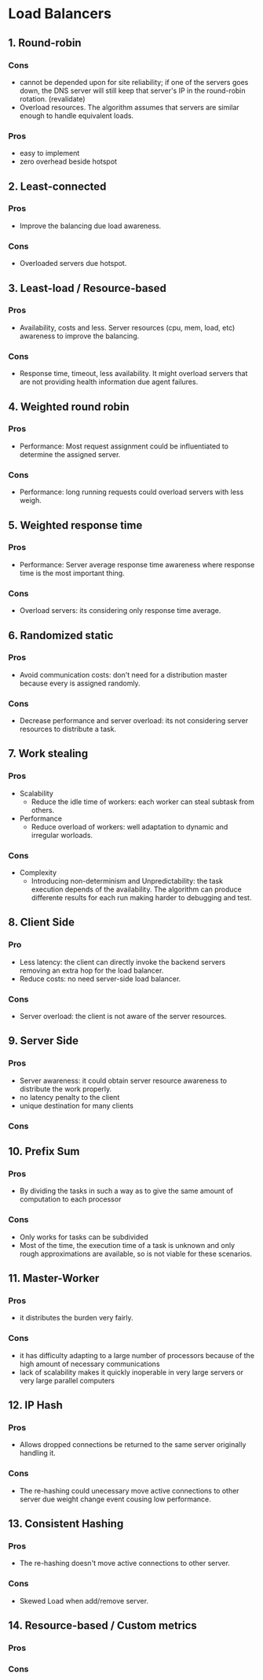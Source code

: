 # Load Balancers

## 1. Round-robin

### Cons

- cannot be depended upon for site reliability; if one of the servers goes down,
  the DNS server will still keep that server's IP in the round-robin rotation. (revalidate)
- Overload resources. The algorithm assumes that servers are similar enough to handle equivalent loads.

### Pros

- easy to implement
- zero overhead beside hotspot

## 2. Least-connected

### Pros

- Improve the balancing due load awareness.

### Cons

- Overloaded servers due hotspot.

## 3. Least-load / Resource-based

### Pros

- Availability, costs and less. Server resources (cpu, mem, load, etc) awareness to improve the balancing.

### Cons

- Response time, timeout, less availability. It might overload servers that are not providing health information due agent failures.

## 4. Weighted round robin

### Pros

- Performance: Most request assignment could be influentiated to determine the assigned server.

### Cons

- Performance: long running requests could overload servers with less weigh.

## 5. Weighted response time

### Pros

- Performance: Server average response time awareness where response time is the most important thing.

### Cons

- Overload servers: its considering only response time average.

## 6. Randomized static

### Pros

- Avoid communication costs: don't need for a distribution master because every is assigned randomly.

### Cons

- Decrease performance and server overload: its not considering server resources to distribute a task.


## 7. Work stealing

### Pros

- Scalability
  - Reduce the idle time of workers: each worker can steal subtask from others.
- Performance
    - Reduce overload of workers: well adaptation to dynamic and irregular worloads.

### Cons

- Complexity
  - Introducing non-determinism and Unpredictability: the task execution depends of the availability. The algorithm can produce differente results for each run making harder to debugging and test.

## 8. Client Side

### Pro

- Less latency: the client can directly invoke the backend servers removing an extra hop for the load balancer.
- Reduce costs: no need server-side load balancer.

### Cons

- Server overload: the client is not aware of the server resources.


## 9. Server Side

### Pros

- Server awareness: it could obtain server resource awareness to distribute the work properly.
- no latency penalty to the client
- unique destination for many clients

### Cons

## 10. Prefix Sum

### Pros

- By dividing the tasks in such a way as to give the same amount of computation to each processor

### Cons

- Only works for tasks can be subdivided
- Most of the time, the execution time of a task is unknown and only rough approximations are available, so is not viable for these scenarios.

## 11. Master-Worker

### Pros

- it distributes the burden very fairly.

### Cons

- it has difficulty adapting to a large number of processors because of the high amount of necessary communications
- lack of scalability makes it quickly inoperable in very large servers or very large parallel computers

## 12. IP Hash

### Pros

- Allows dropped connections be returned to the same server originally handling it.

### Cons

- The re-hashing could unecessary move active connections to other server due weight change event cousing low performance.

## 13. Consistent Hashing

### Pros

- The re-hashing doesn't move active connections to other server.

### Cons

- Skewed Load when add/remove server.

## 14. Resource-based / Custom metrics

### Pros

### Cons
